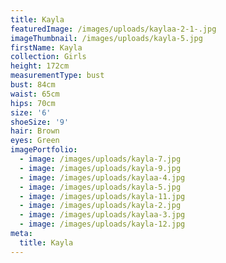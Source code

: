 ```yaml
---
title: Kayla
featuredImage: /images/uploads/kaylaa-2-1-.jpg
imageThumbnail: /images/uploads/kayla-5.jpg
firstName: Kayla
collection: Girls
height: 172cm
measurementType: bust
bust: 84cm
waist: 65cm
hips: 70cm
size: '6'
shoeSize: '9'
hair: Brown
eyes: Green
imagePortfolio:
  - image: /images/uploads/kayla-7.jpg
  - image: /images/uploads/kayla-9.jpg
  - image: /images/uploads/kaylaa-4.jpg
  - image: /images/uploads/kayla-5.jpg
  - image: /images/uploads/kayla-11.jpg
  - image: /images/uploads/kayla-2.jpg
  - image: /images/uploads/kaylaa-3.jpg
  - image: /images/uploads/kayla-12.jpg
meta:
  title: Kayla
---
```


